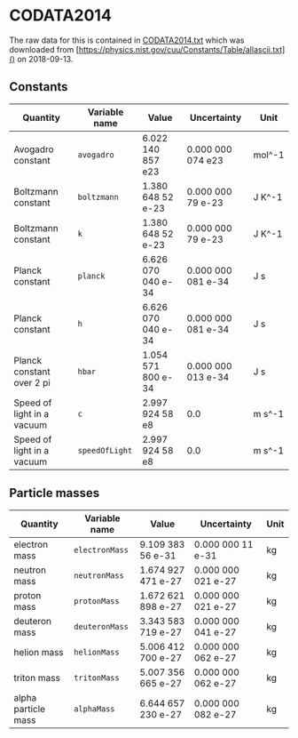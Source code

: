 # CODATA2014
The raw data for this is contained in [CODATA2014.txt]() which was downloaded from [https://physics.nist.gov/cuu/Constants/Table/allascii.txt]() on 2018-09-13.

## Constants
  | Quantity                   | Variable name  | Value              | Uncertainty        | Unit   | 
  | --------                   | -------------  | ----               | ------             | ------ | 
  | Avogadro constant          | `avogadro`     | 6.022 140 857 e23  | 0.000 000 074 e23  | mol^-1 | 
  | Boltzmann constant         | `boltzmann`    | 1.380 648 52  e-23 | 0.000 000 79  e-23 | J K^-1 | 
  | Boltzmann constant         | `k`            | 1.380 648 52  e-23 | 0.000 000 79  e-23 | J K^-1 | 
  | Planck constant            | `planck`       | 6.626 070 040 e-34 | 0.000 000 081 e-34 | J s    | 
  | Planck constant            | `h`            | 6.626 070 040 e-34 | 0.000 000 081 e-34 | J s    | 
  | Planck constant over 2 pi  | `hbar`         | 1.054 571 800 e-34 | 0.000 000 013 e-34 | J s    | 
  | Speed of light in a vacuum | `c`            | 2.997 924 58  e8   | 0.0                | m s^-1 | 
  | Speed of light in a vacuum | `speedOfLight` | 2.997 924 58  e8   | 0.0                | m s^-1 | 

## Particle masses
  | Quantity                   | Variable name  | Value              | Uncertainty        | Unit   | 
  | --------                   | -------------  | ----               | ------             | ------ | 
  | electron mass              | `electronMass` | 9.109 383 56 e-31  | 0.000 000 11 e-31  | kg     | 
  | neutron mass               | `neutronMass`  | 1.674 927 471 e-27 | 0.000 000 021 e-27 | kg     | 
  | proton mass                | `protonMass`   | 1.672 621 898 e-27 | 0.000 000 021 e-27 | kg     | 
  | deuteron mass              | `deuteronMass` | 3.343 583 719 e-27 | 0.000 000 041 e-27 | kg     | 
  | helion mass                | `helionMass`   | 5.006 412 700 e-27 | 0.000 000 062 e-27 | kg     | 
  | triton mass                | `tritonMass`   | 5.007 356 665 e-27 | 0.000 000 062 e-27 | kg     | 
  | alpha particle mass        | `alphaMass`    | 6.644 657 230 e-27 | 0.000 000 082 e-27 | kg     | 
